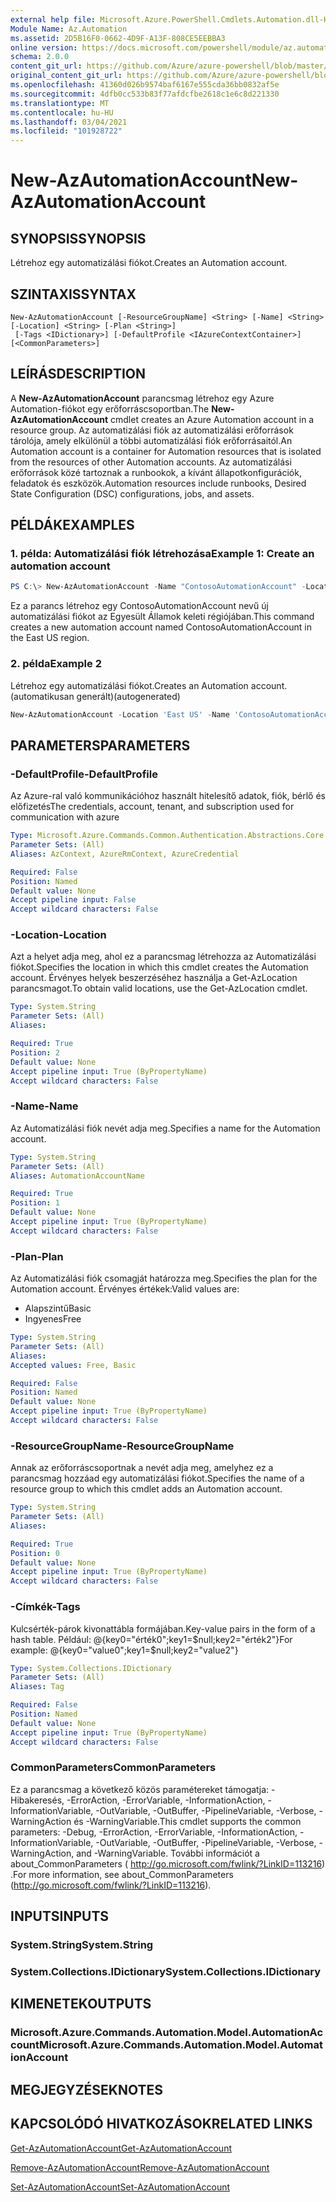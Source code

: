 ```yaml
---
external help file: Microsoft.Azure.PowerShell.Cmdlets.Automation.dll-Help.xml
Module Name: Az.Automation
ms.assetid: 2D5B16F0-0662-4D9F-A13F-808CE5EEBBA3
online version: https://docs.microsoft.com/powershell/module/az.automation/new-azautomationaccount
schema: 2.0.0
content_git_url: https://github.com/Azure/azure-powershell/blob/master/src/Automation/Automation/help/New-AzAutomationAccount.md
original_content_git_url: https://github.com/Azure/azure-powershell/blob/master/src/Automation/Automation/help/New-AzAutomationAccount.md
ms.openlocfilehash: 41360d026b9574baf6167e555cda36bb0832af5e
ms.sourcegitcommit: 4dfb0cc533b83f77afdcfbe2618c1e6c8d221330
ms.translationtype: MT
ms.contentlocale: hu-HU
ms.lasthandoff: 03/04/2021
ms.locfileid: "101928722"
---
```

# <span data-ttu-id="044fe-101">New-AzAutomationAccount</span><span class="sxs-lookup"><span data-stu-id="044fe-101">New-AzAutomationAccount</span></span>

## <span data-ttu-id="044fe-102">SYNOPSIS</span><span class="sxs-lookup"><span data-stu-id="044fe-102">SYNOPSIS</span></span>
<span data-ttu-id="044fe-103">Létrehoz egy automatizálási fiókot.</span><span class="sxs-lookup"><span data-stu-id="044fe-103">Creates an Automation account.</span></span>

## <span data-ttu-id="044fe-104">SZINTAXIS</span><span class="sxs-lookup"><span data-stu-id="044fe-104">SYNTAX</span></span>

```
New-AzAutomationAccount [-ResourceGroupName] <String> [-Name] <String> [-Location] <String> [-Plan <String>]
 [-Tags <IDictionary>] [-DefaultProfile <IAzureContextContainer>] [<CommonParameters>]
```

## <span data-ttu-id="044fe-105">LEÍRÁS</span><span class="sxs-lookup"><span data-stu-id="044fe-105">DESCRIPTION</span></span>
<span data-ttu-id="044fe-106">A **New-AzAutomationAccount** parancsmag létrehoz egy Azure Automation-fiókot egy erőforráscsoportban.</span><span class="sxs-lookup"><span data-stu-id="044fe-106">The **New-AzAutomationAccount** cmdlet creates an Azure Automation account in a resource group.</span></span>
<span data-ttu-id="044fe-107">Az automatizálási fiók az automatizálási erőforrások tárolója, amely elkülönül a többi automatizálási fiók erőforrásaitól.</span><span class="sxs-lookup"><span data-stu-id="044fe-107">An Automation account is a container for Automation resources that is isolated from the resources of other Automation accounts.</span></span> <span data-ttu-id="044fe-108">Az automatizálási erőforrások közé tartoznak a runbookok, a kívánt állapotkonfigurációk, feladatok és eszközök.</span><span class="sxs-lookup"><span data-stu-id="044fe-108">Automation resources include runbooks, Desired State Configuration (DSC) configurations, jobs, and assets.</span></span>

## <span data-ttu-id="044fe-109">PÉLDÁK</span><span class="sxs-lookup"><span data-stu-id="044fe-109">EXAMPLES</span></span>

### <span data-ttu-id="044fe-110">1. példa: Automatizálási fiók létrehozása</span><span class="sxs-lookup"><span data-stu-id="044fe-110">Example 1: Create an automation account</span></span>
```powershell
PS C:\> New-AzAutomationAccount -Name "ContosoAutomationAccount" -Location "East US" -ResourceGroupName "ResourceGroup01"
```

<span data-ttu-id="044fe-111">Ez a parancs létrehoz egy ContosoAutomationAccount nevű új automatizálási fiókot az Egyesült Államok keleti régiójában.</span><span class="sxs-lookup"><span data-stu-id="044fe-111">This command creates a new automation account named ContosoAutomationAccount in the East US region.</span></span>

### <span data-ttu-id="044fe-112">2. példa</span><span class="sxs-lookup"><span data-stu-id="044fe-112">Example 2</span></span>

<span data-ttu-id="044fe-113">Létrehoz egy automatizálási fiókot.</span><span class="sxs-lookup"><span data-stu-id="044fe-113">Creates an Automation account.</span></span> <span data-ttu-id="044fe-114">(automatikusan generált)</span><span class="sxs-lookup"><span data-stu-id="044fe-114">(autogenerated)</span></span>

<!-- Aladdin Generated Example -->
```powershell
New-AzAutomationAccount -Location 'East US' -Name 'ContosoAutomationAccount' -ResourceGroupName 'ResourceGroup01' -Tags <IDictionary>
```

## <span data-ttu-id="044fe-115">PARAMETERS</span><span class="sxs-lookup"><span data-stu-id="044fe-115">PARAMETERS</span></span>

### <span data-ttu-id="044fe-116">-DefaultProfile</span><span class="sxs-lookup"><span data-stu-id="044fe-116">-DefaultProfile</span></span>
<span data-ttu-id="044fe-117">Az Azure-ral való kommunikációhoz használt hitelesítő adatok, fiók, bérlő és előfizetés</span><span class="sxs-lookup"><span data-stu-id="044fe-117">The credentials, account, tenant, and subscription used for communication with azure</span></span>

```yaml
Type: Microsoft.Azure.Commands.Common.Authentication.Abstractions.Core.IAzureContextContainer
Parameter Sets: (All)
Aliases: AzContext, AzureRmContext, AzureCredential

Required: False
Position: Named
Default value: None
Accept pipeline input: False
Accept wildcard characters: False
```

### <span data-ttu-id="044fe-118">-Location</span><span class="sxs-lookup"><span data-stu-id="044fe-118">-Location</span></span>
<span data-ttu-id="044fe-119">Azt a helyet adja meg, ahol ez a parancsmag létrehozza az Automatizálási fiókot.</span><span class="sxs-lookup"><span data-stu-id="044fe-119">Specifies the location in which this cmdlet creates the Automation account.</span></span>
<span data-ttu-id="044fe-120">Érvényes helyek beszerzéséhez használja a Get-AzLocation parancsmagot.</span><span class="sxs-lookup"><span data-stu-id="044fe-120">To obtain valid locations, use the Get-AzLocation cmdlet.</span></span>

```yaml
Type: System.String
Parameter Sets: (All)
Aliases:

Required: True
Position: 2
Default value: None
Accept pipeline input: True (ByPropertyName)
Accept wildcard characters: False
```

### <span data-ttu-id="044fe-121">-Name</span><span class="sxs-lookup"><span data-stu-id="044fe-121">-Name</span></span>
<span data-ttu-id="044fe-122">Az Automatizálási fiók nevét adja meg.</span><span class="sxs-lookup"><span data-stu-id="044fe-122">Specifies a name for the Automation account.</span></span>

```yaml
Type: System.String
Parameter Sets: (All)
Aliases: AutomationAccountName

Required: True
Position: 1
Default value: None
Accept pipeline input: True (ByPropertyName)
Accept wildcard characters: False
```

### <span data-ttu-id="044fe-123">-Plan</span><span class="sxs-lookup"><span data-stu-id="044fe-123">-Plan</span></span>
<span data-ttu-id="044fe-124">Az Automatizálási fiók csomagját határozza meg.</span><span class="sxs-lookup"><span data-stu-id="044fe-124">Specifies the plan for the Automation account.</span></span>
<span data-ttu-id="044fe-125">Érvényes értékek:</span><span class="sxs-lookup"><span data-stu-id="044fe-125">Valid values are:</span></span>
- <span data-ttu-id="044fe-126">Alapszintű</span><span class="sxs-lookup"><span data-stu-id="044fe-126">Basic</span></span>
- <span data-ttu-id="044fe-127">Ingyenes</span><span class="sxs-lookup"><span data-stu-id="044fe-127">Free</span></span>

```yaml
Type: System.String
Parameter Sets: (All)
Aliases:
Accepted values: Free, Basic

Required: False
Position: Named
Default value: None
Accept pipeline input: True (ByPropertyName)
Accept wildcard characters: False
```

### <span data-ttu-id="044fe-128">-ResourceGroupName</span><span class="sxs-lookup"><span data-stu-id="044fe-128">-ResourceGroupName</span></span>
<span data-ttu-id="044fe-129">Annak az erőforráscsoportnak a nevét adja meg, amelyhez ez a parancsmag hozzáad egy automatizálási fiókot.</span><span class="sxs-lookup"><span data-stu-id="044fe-129">Specifies the name of a resource group to which this cmdlet adds an Automation account.</span></span>

```yaml
Type: System.String
Parameter Sets: (All)
Aliases:

Required: True
Position: 0
Default value: None
Accept pipeline input: True (ByPropertyName)
Accept wildcard characters: False
```

### <span data-ttu-id="044fe-130">-Címkék</span><span class="sxs-lookup"><span data-stu-id="044fe-130">-Tags</span></span>
<span data-ttu-id="044fe-131">Kulcsérték-párok kivonattábla formájában.</span><span class="sxs-lookup"><span data-stu-id="044fe-131">Key-value pairs in the form of a hash table.</span></span> <span data-ttu-id="044fe-132">Például: @{key0="érték0";key1=$null;key2="érték2"}</span><span class="sxs-lookup"><span data-stu-id="044fe-132">For example: @{key0="value0";key1=$null;key2="value2"}</span></span>

```yaml
Type: System.Collections.IDictionary
Parameter Sets: (All)
Aliases: Tag

Required: False
Position: Named
Default value: None
Accept pipeline input: True (ByPropertyName)
Accept wildcard characters: False
```

### <span data-ttu-id="044fe-133">CommonParameters</span><span class="sxs-lookup"><span data-stu-id="044fe-133">CommonParameters</span></span>
<span data-ttu-id="044fe-134">Ez a parancsmag a következő közös paramétereket támogatja: -Hibakeresés, -ErrorAction, -ErrorVariable, -InformationAction, -InformationVariable, -OutVariable, -OutBuffer, -PipelineVariable, -Verbose, -WarningAction és -WarningVariable.</span><span class="sxs-lookup"><span data-stu-id="044fe-134">This cmdlet supports the common parameters: -Debug, -ErrorAction, -ErrorVariable, -InformationAction, -InformationVariable, -OutVariable, -OutBuffer, -PipelineVariable, -Verbose, -WarningAction, and -WarningVariable.</span></span> <span data-ttu-id="044fe-135">További információt a about_CommonParameters ( http://go.microsoft.com/fwlink/?LinkID=113216) .</span><span class="sxs-lookup"><span data-stu-id="044fe-135">For more information, see about_CommonParameters (http://go.microsoft.com/fwlink/?LinkID=113216).</span></span>

## <span data-ttu-id="044fe-136">INPUTS</span><span class="sxs-lookup"><span data-stu-id="044fe-136">INPUTS</span></span>

### <span data-ttu-id="044fe-137">System.String</span><span class="sxs-lookup"><span data-stu-id="044fe-137">System.String</span></span>

### <span data-ttu-id="044fe-138">System.Collections.IDictionary</span><span class="sxs-lookup"><span data-stu-id="044fe-138">System.Collections.IDictionary</span></span>

## <span data-ttu-id="044fe-139">KIMENETEK</span><span class="sxs-lookup"><span data-stu-id="044fe-139">OUTPUTS</span></span>

### <span data-ttu-id="044fe-140">Microsoft.Azure.Commands.Automation.Model.AutomationAccount</span><span class="sxs-lookup"><span data-stu-id="044fe-140">Microsoft.Azure.Commands.Automation.Model.AutomationAccount</span></span>

## <span data-ttu-id="044fe-141">MEGJEGYZÉSEK</span><span class="sxs-lookup"><span data-stu-id="044fe-141">NOTES</span></span>

## <span data-ttu-id="044fe-142">KAPCSOLÓDÓ HIVATKOZÁSOK</span><span class="sxs-lookup"><span data-stu-id="044fe-142">RELATED LINKS</span></span>

[<span data-ttu-id="044fe-143">Get-AzAutomationAccount</span><span class="sxs-lookup"><span data-stu-id="044fe-143">Get-AzAutomationAccount</span></span>](./Get-AzAutomationAccount.md)

[<span data-ttu-id="044fe-144">Remove-AzAutomationAccount</span><span class="sxs-lookup"><span data-stu-id="044fe-144">Remove-AzAutomationAccount</span></span>](./Remove-AzAutomationAccount.md)

[<span data-ttu-id="044fe-145">Set-AzAutomationAccount</span><span class="sxs-lookup"><span data-stu-id="044fe-145">Set-AzAutomationAccount</span></span>](./Set-AzAutomationAccount.md)
